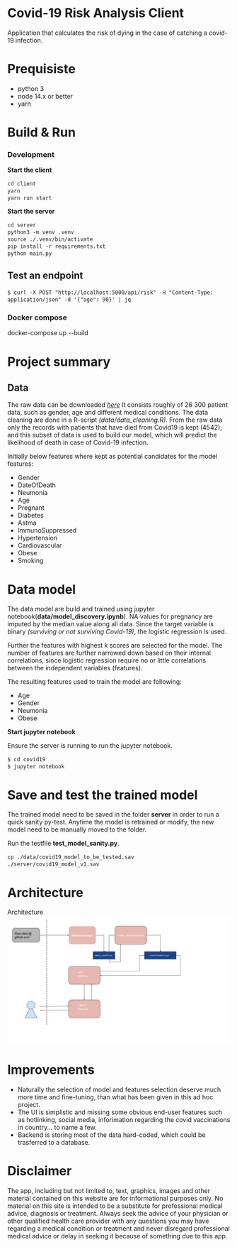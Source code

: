 # Covid-19 Risk Analysis Client

Application that calculates the risk of dying in the case of catching a covid-19 infection.

# Prequisiste

- python 3
- node 14.x or better
- yarn

# Build & Run

### Development

**Start the client**
```
cd client
yarn
yarn run start
```

**Start the server**
```
cd server
python3 -m venv .venv
source ./.venv/bin/activate
pip install -r requirements.txt
python main.py
```
## Test an endpoint
```
$ curl -X POST "http://localhost:5000/api/risk" -H "Content-Type: application/json" -d '{"age": 90}' | jq
```

### Docker compose

docker-compose up --build

# Project summary

## Data ##
The raw data can be downloaded *[here](http://raw.githubusercontent.com/marianarf/covid19_mexico_analysis/master/mexico_covid19.csv)* It consists roughly of 26 300 patient data, such as gender, age and different medical conditions.
The data cleaning are done in a R-script *(data/data_cleaning.R)*.
From the raw data only the records with patients that have died from Covid19 is kept (4542), and this subset of data is used to build our model, which will predict the likelihood of death in case of Covid-19 infection.

Initially below features where kept as potential candidates for the model features:
- Gender
- DateOfDeath
- Neumonia
- Age
- Pregnant
- Diabetes
- Astma
- ImmunoSuppressed
- Hypertension
- Cardiovascular
- Obese
- Smoking


# Data model
The data model are build and trained using jupyter notebook(**data/model_discovery.ipynb**).
NA values for pregnancy are imputed by the median value along all data.
Since the target variable is binary _(surviving or not surviving Covid-19)_, the logistic regression is used.

Further the features with highest k scores are selected for the model.
The number of features are further narrowed down based on their internal correlations, since logistic regression require no or little correlations between the independent variables (features).

The resulting features used to train the model are following:
- Age
- Gender  
- Neumonia       
- Obese


**Start jupyter notebook**

Ensure the server is running to run the jupyter notebook.

```
$ cd covid19
$ jupyter notebook
```

# Save and test the trained model

The trained model need to be saved in the folder **server** in order to run a quick sanity py-test.
Anytime the model is retrained or modify, the new model need to be manually moved to the folder.

Run the testfile **test_model_sanity.py**.

```
cp ./data/covid19_model_to_be_tested.sav
./server/covid19_model_v1.sav
```

# Architecture

Architecture![Architecture](/client/public/architecture.jpg)

# Improvements
- Naturally the selection of model and features selection deserve much more time and fine-tuning, than what has been given in this ad hoc project.
- The UI is simplistic and missing some obvious end-user features such as hotlinking, social media, inforimation regarding the covid vaccinations in country... to name a few.
- Backend is storing most of the data hard-coded, which could be trasferred to a database. 

# Disclaimer
The app, including but not limited to, text, graphics, images and other material contained on this website are for informational purposes only. No material on this site is intended to be a substitute for professional medical advice, diagnosis or treatment. Always seek the advice of your physician or other qualified health care provider with any questions you may have regarding a medical condition or treatment and never disregard professional medical advice or delay in seeking it because of something due to this app.
